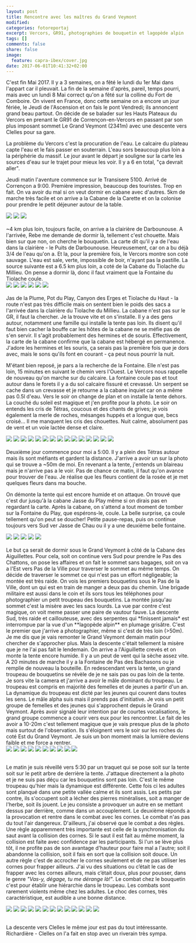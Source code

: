 ```yaml
---
layout: post
title: Rencontre avec les maîtres du Grand Veymont
modified:
categories: fotoreportaj
excerpt: Vercors, GR91, photographies de bouquetin et lagopède alpin
tags: []
comments: false 
share: false
image:
  feature: capra-ibex/cover.jpg
date: 2017-06-01T10:41:32+02:00
---
```


C'est fin Mai 2017. Il y a 3 semaines, on a fêté le lundi du 1er Mai dans l'appart car il pleuvait. La fin de la semaine d'après, pareil, temps pourri, mais avec un lundi 8 Mai correct qu'on a fêté sur la colline du Fort de Comboire. On vivent en France, donc cette semaine on a encore un jour fériée, le Jeudi de l'Ascension et on fais le pont Vendredi; ils annoncent grand beau partout. On décide de se balader sur les Hauts Plateaux du Vercors en prenant le GR91 de Corrençon-en-Vercors en passant par son plus imposant sommet Le Grand Veymont (2341m) avec une descente vers Clelles pour sa gare.

La problème du Vercors c'est la procuration de l'eau. Le calcaire du plateau capte l'eau et le fais passer en souterrain. L'eau sors beaucoup plus loin a la périphérie du massif. Le jour avant le départ je souligne sur la carte les sources d'eau sur le trajet pour mieux les voir. Il y a 6 en total, "ça devrait aller".

Jeudi matin l'aventure commence sur le Transisere 5100. Arrivé de Corrençon a 9:00. Première impression, beaucoup des touristes. Trop en fait. On va avoir du mal si on veut dormir en cabane avec d'autres. 5km de marche très facile et on arrive a la Cabane de la Carette et on la colonise pour prendre le petit déjeuner autour de la table.

<div class="galleria">
    <img src="/images/capra-ibex/0001.jpg" data-title="Cabane de Carette"/>
    <img src="/images/capra-ibex/0002.jpg"/>
    <img src="/images/capra-ibex/0003.jpg"/>
</div>
<br/>
~4 km plus loin, toujours facile, on arrive a la clairière de Darbounouse. A l'arrivée, Rebe me demande de dormir là, tellement c'est chouette. Mais bien sur que non, on cherche le bouquetin. La carte dit qu'il y a de l'eau dans la clairière - le Puits de Darbounouse. Heureusement, car on a bu déjà 3/4 de l'eau qu'on a. Et la, pour la première fois, le Vercors montre son coté sauvage. L'eau est sale, verte, impossible de boir, n'ayant pas la pastille. La source suivante est a 6.5 km plus loin, a coté de la Cabane du Tiolache du Millieu. On pense a dormir là, donc il faut vraiment que la Fontaine du Tiolache coule. 

<div class="galleria">
    <img src="/images/capra-ibex/0004.jpg" data-title="Clairière de Darbounouse"/>
    <img src="/images/capra-ibex/0005.jpg" data-title="Puits de Darbounouse"/>
    <img src="/images/capra-ibex/0006.jpg" data-title="Et voilà pourquoi on trouve pas de l'eau!"/>
    <img src="/images/capra-ibex/0007.jpg" data-title="Tout acte de chasse interdit!"/>
    <img src="/images/capra-ibex/0008.jpg"/>
    <img src="/images/capra-ibex/0009.jpg"/>
</div>
<br/>
Jas de la Plume, Pot du Play, Canyon des Erges et Tiolache du Haut - la route n'est pas très difficile mais on sentent bien le poids des sacs a l'arrivée dans la clairière du Tiolache du Millieu. La cabane n'est pas sur le GR, il faut la chercher. Je la trouve vite et on s'installe. Il y a des gens autour, notamment une famille qui installe la tente pas loin. Ils disent qu'il faut bien cacher la bouffe car les hôtes de la cabane ne se méfie pas de s'en servir. Il s'agit probablement des hermines et de souris. Effectivement, la carte de la cabane confirme que la cabane est hébergé en permanence. J'adore les hermines et les souris, ça serais pas la première fois que je dors avec, mais le sons qu'ils font en courant - ça peut nous pourrir la nuit. 

M'étant bien reposé, je pars a la recherche de la Fontaine. Elle n'est pas loin, 15 minutes en suivant le chemin vers l'Ouest. Le Vercors nous rappelle de nouveau qu'on marche sur du calcaire. La fontaine coule pas et tout autour dans le forets il y a du sol calcaire fissuré et crevassé. Un serpent se cache dans un crevasse et je retourne a la cabane inquiet car on a même pas 0.5l d'eau. Vers le soir on change de plan et on installe la tente dehors. La couché du soleil est magique et j'en profite pour la photo. Le soir on entends les cris de Tétras, coucous et des chants de grives; je vois également la merle de roches, mésanges huppés et a longue que, becs croisé... Il me manquent les cris des chouettes. Nuit calme, absolument pas de vent et un voie lactée dense et claire.

<div class="galleria">
    <img src="/images/capra-ibex/0010.jpg" data-title="Étant les premiers dans la cabane, on marque le territoire avec des objets..."/>
    <img src="/images/capra-ibex/0012.jpg" data-title="... et avec de l'odeur :o)"/>
    <img src="/images/capra-ibex/0013.jpg" data-title=""/>
    <img src="/images/capra-ibex/0011a.jpg" data-title=""/>
    <img src="/images/capra-ibex/0011b.jpg" data-title="La carte de la cabane"/>
    <img src="/images/capra-ibex/0014.jpg" data-title="Fontaine du Tiolache - pas de l'eau"/>
    <img src="/images/capra-ibex/0015.jpg" data-title="Pas de l'eau, il faut bien planifier pour demain"/>
    <img src="/images/capra-ibex/0016.jpg"/>
    <img src="/images/capra-ibex/0017.jpg"/>
    <img src="/images/capra-ibex/0018a.jpg" data-title="Lopophanes cristatus"/>
    <img src="/images/capra-ibex/0018b.jpg" data-title="Monticola saxatilis"/>
    <img src="/images/capra-ibex/0018c.jpg" data-title="Turdus philomelos"/>
    <img src="/images/capra-ibex/0018d.jpg" data-title="Tetrao tetrix"/>
    <img src="/images/capra-ibex/0019a.jpg" data-title=""/>
    <img src="/images/capra-ibex/0019b.jpg" data-title=""/>
</div>
<br/>
Deuxième jour commence pour moi a 5:00. Il y a plein des Tétras autour mais ils sont méfiants et gardent la distance. J'arrive a avoir un sur la photo qui se trouve a ~50m de moi. En revenant a la tente, j'entends un blaireau mais je n'arrive pas a le voir. Pas de chance ce matin, il faut qu'on avance pour trouver de l'eau. Je réalise que les fleurs contient de la rosée et je met quelques fleurs dans ma bouche.

On démonte la tente qui est encore humide et on attaque. On trouvé que c'est dur jusqu'à la cabane Jasse du Play même si on dirais pas en regardant la carte. Après la cabane, on s'attend a tout moment de tomber sur la Fontaine du Play, que espérons-le, coule. La belle surprise, ça coule tellement qu'on peut se doucher! Petite pause-repas, puis on continue toujours vers Sud ver Jasse de Chau ou il y a une deuxième belle fontaine.

<div class="galleria">
    <img src="/images/capra-ibex/0020.jpg" data-title=""/>
    <img src="/images/capra-ibex/0021.jpg" data-title=""/>
    <img src="/images/capra-ibex/0022.jpg" data-title=""/>
    <img src="/images/capra-ibex/0023.jpg" data-title="Fontaine du Play"/>
    <img src="/images/capra-ibex/0024.jpg" data-title="Fontaine de la Chau"/>
</div>
<br/>
Le but ça serait de dormir sous le Grand Veymont à côté de la Cabane des Aiguillettes. Pour cela, soit on continue vers Sud pour prendre le Pas des Chattons, on pose les affaires et on fait le sommet sans bagages, soit on va a l'Est vers Pas de la Ville pour traverser le sommet au même temps. On décide de traverser le sommet ce qui n'est pas un effort négligeable; la montée est très raide. On vois les premiers bouquetins sous le Pas de la Ville, dont un qui est en train de manger a deux pas du chemin. Une brigade militaire est aussi dans le coin et ils sors tous les téléphones pour photographier un petit troupeau des bouquetins. La montée jusqu'au sommet c'est la misère avec les sacs lourds. La vue par contre c'est magique, on voit meme passer une paire de vautour fauve. La descente Sud, très raide et caillouteuse, avec des serpentes qui *finissent jamais* est interrompue par la vue d'un **lagopède alpin** en plumage grisâtre. C'est le premier que j'arrive a photographier, même si c'est de très loin (>50m). Je me dis que je vais remonter le Grand Veymont demain matin pour chercher de s'approcher plus. Mais la descente c'était tellement la misère que je ne l'ai pas fait le lendemain. On arrive a l'Aiguillette crevés et on monte la tente encore humide. Il y a un peut de vent qui la sèche assez vite. A 20 minutes de marche il y a la Fontaine de Pas des Bachasons ou je remplie de nouveau la bouteille. En redescendant vers la tente, un grand troupeau de bouquetins se révèle de je ne sais pas ou pas loin de la tente. Je sors vite la camera et j'arrive a avoir le mâle dominant du troupeau. Le troupeau est compris en majorité des femelles et de jeunes a partir d'un an. La dynamique du troupeau est dicté par les jeunes qui courent dans toutes les sens. Le mâle alpha suis mais il prends pas d'initiative. Je vois un petit groupe de femelles et des jeunes qui s'approchent depuis le Grand Veymont. Après avoir signalé leur intention par de courtes vocalisations, le grand groupe commence a courir vers eux pour les rencontrer. Le fait de les avoir a 10-20m c'est tellement magique que je vais presque plus de la photo mais surtout de l'observation. Ils s'éloignent vers le soir sur les roches du coté Est du Grand Veymont. Je suis un bon moment mais la lumière deviens faible et me force a rentrer.
<div class="galleria">
    <img src="/images/capra-ibex/0032.jpg" data-title="Lagopedus muta"/>
    <img src="/images/capra-ibex/0031.jpg" data-title="Lagopedus muta"/>
    <img src="/images/capra-ibex/0030.jpg" data-title="Capra ibex"/>
    <img src="/images/capra-ibex/0033.jpg" data-title="Gyps fulvus"/>
    <img src="/images/capra-ibex/0034.jpg" data-title="Oenanthe oenanthe"/>
    <img src="/images/capra-ibex/0035.jpg" data-title=""/>
    <img src="/images/capra-ibex/0036.jpg" data-title=""/>
    <img src="/images/capra-ibex/0037.jpg" data-title=""/>
    <img src="/images/capra-ibex/0038.jpg" data-title=""/>
    <img src="/images/capra-ibex/0039.jpg" data-title=""/>
</div>
<br/>

Le matin je suis réveillé vers 5:30 par un traquet qui se pose soit sur la tente soit sur le petit arbre de derrière la tente. J'attaque directement a la photo et je ne suis pas déçu car les bouquetins sont pas loin. C'est le même troupeau qu'hier mais la dynamique est différente. Cette fois ci les adultes sont planqué dans une petite vallée calme et ils sont assis. Les petits par contre, ils s'occupent soit a lécher des pierres minéralises, soit a manger de l'herbe, soit ils jouent. Le jeu consiste a provoquer un autre en se mettant dessus par derrière, comme dans un accouplement. Le deuxième réponds a la provocation et rentre dans le combat avec les cornes. Le combat n'as pas du tout l'air dangereux. D'ailleurs, j'ai observé que le combat a des règles. Une règle apparemment très importante est celle de la synchronisation du saut avant la collision des cornes. Si le saut il est fait au même moment, la collision est faite avec confidence par les participants. Si l'un se lève plus tôt, il ne profite pas de son avantage d'hauteur pour faire mal a l'autre; soit il abandonne la collision, soit il fais en sort que la collision soit douce. Un autre règle c'est de accrocher le cornes seulement et de ne pas utiliser les cornes pour frapper ailleurs. J'ai vu des situations ou c’était le cas de frapper avec les cornes ailleurs, mais c’était doux, plus pour pousser, dans le genre *"Vas-y, dégage, tu me dérange là!"*. Le combat chez le bouquetin c'est pour établir une hiérarchie dans le troupeau. Les combats sont rarement violents même chez les adultes. Le choc des cornes, très caractéristique, est audible a une bonne distance.

<div class="galleria">
    <img src="/images/capra-ibex/0040.jpg" data-title="Le mâle dominant"/>
    <img src="/images/capra-ibex/0043.jpg" data-title="Portrait de jeune I"/>
    <img src="/images/capra-ibex/0042.jpg" data-title="Portrait de jeune II"/>
    <img src="/images/capra-ibex/0041.jpg" data-title="Jeune en train de gratter ses cornes"/>
    <img src="/images/capra-ibex/0044.jpg" data-title="Les adultes font la sieste"/>
    <img src="/images/capra-ibex/0045.jpg" data-title="Jeunes en train de s'amuser comme de vrai chèvres"/>
    <img src="/images/capra-ibex/0046.jpg" data-title="Jeunes en combat ludique"/>
    <img src="/images/capra-ibex/0047.jpg" data-title="Jeunes sub-adultes en combat plus sérieux mais toujours ludique"/>
    <img src="/images/capra-ibex/0048a.jpg" data-title="Invitation au combat chez les jeunes mâles"/>
    <img src="/images/capra-ibex/0048b.jpg" data-title="Je pense que la petite est un femelle parce-que elle n'a pas répondu a la provocation"/>
    <img src="/images/capra-ibex/0049.jpg" data-title="Bisous I"/>
    <img src="/images/capra-ibex/0050.jpg" data-title="Bisous II"/>
    <img src="/images/capra-ibex/0051.jpg" data-title="Portrait d'un mâle"/>
</div>
<br/>

La descente vers Clelles le même jour est pas du tout intéressante. Richardière - Clelles on l'a fait en stop avec un riverain très sympa.
